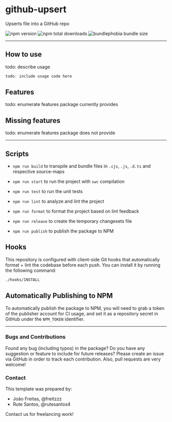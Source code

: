 # github-upsert

Upserts file into a GitHub repo

![npm version](https://badgen.net/npm/v/github-upsert) ![npm total downloads](https://badgen.net/npm/dt/github-upsert) ![bundlephobia bundle size](https://badgen.net/bundlephobia/min/github-upsert)

---

## How to use

todo: describe usage

```typescript
todo: include usage code here
```

## Features

todo: enumerate features package currently provides

## Missing features

todo: enumerate features package does not provide

---

## Scripts

- `npm run build` to transpile and bundle files in `.cjs`, `.js`, `.d.ts` and respective source-maps
- `npm run start` to run the project with `swc` compilation

- `npm run test` to run the unit tests
- `npm run lint` to analyze and lint the project
- `npm run format` to format the project based on lint feedback

- `npm run release` to create the temporary changesets file
- `npm run publish` to publish the package to NPM

## Hooks

This repository is configured with client-side Git hooks that automatically format + lint the codebase before each push. You can install it by running the following command:

```bash
./hooks/INSTALL
```

## Automatically Publishing to NPM

To automatically publish the package to NPM, you will need to grab a token of the publisher account for CI usage, and set it as a repository secret in GitHub under the `NPM_TOKEN` identifier.

---

### Bugs and Contributions

Found any bug (including typos) in the package? Do you have any suggestion
or feature to include for future releases? Please create an issue via
GitHub in order to track each contribution. Also, pull requests are very
welcome!

### Contact

This template was prepared by:

- João Freitas, @freitzzz
- Rute Santos, @rutesantos4

Contact us for freelancing work!
